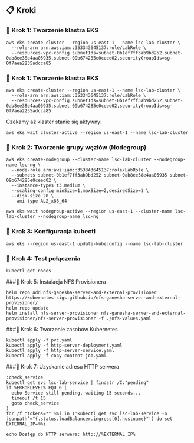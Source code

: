 ## 📋 Kroki

### 🔹 Krok 1: Tworzenie klastra EKS

```{bash}
aws eks create-cluster --region us-east-1 --name lsc-lab-cluster \
  --role-arn arn:aws:iam::353343645137:role/LabRole \
  --resources-vpc-config subnetIds=subnet-0b1ef7ff3ab9bd252,subnet-0ab8ee38e4aa05935,subnet-09b674285e0ceed02,securityGroupIds=sg-0f7aea2235adcca85
```

### 🔹 Krok 1: Tworzenie klastra EKS

```{bash}
aws eks create-cluster --region us-east-1 --name lsc-lab-cluster \
  --role-arn arn:aws:iam::353343645137:role/LabRole \
  --resources-vpc-config subnetIds=subnet-0b1ef7ff3ab9bd252,subnet-0ab8ee38e4aa05935,subnet-09b674285e0ceed02,securityGroupIds=sg-0f7aea2235adcca85
```
Czekamy aż klaster stanie się aktywny:

```{bash}
aws eks wait cluster-active --region us-east-1 --name lsc-lab-cluster
```

### 🔹 Krok 2: Tworzenie grupy węzłów (Nodegroup)

```{bash}
aws eks create-nodegroup --cluster-name lsc-lab-cluster --nodegroup-name lsc-ng \
  --node-role arn:aws:iam::353343645137:role/LabRole \
  --subnets subnet-0b1ef7ff3ab9bd252 subnet-0ab8ee38e4aa05935 subnet-09b674285e0ceed02 \
  --instance-types t3.medium \
  --scaling-config minSize=1,maxSize=2,desiredSize=1 \
  --disk-size 20 \
  --ami-type AL2_x86_64
```

```{bash}
aws eks wait nodegroup-active --region us-east-1 --cluster-name lsc-lab-cluster --nodegroup-name lsc-ng
```

### 🔹 Krok 3: Konfiguracja kubectl

```{bash}
aws eks --region us-east-1 update-kubeconfig --name lsc-lab-cluster

```
### 🔹 Krok 4: Test połączenia

```{bash}
kubectl get nodes
```

###🔹  Krok 5: Instalacja NFS Provisionera

```{bash}
helm repo add nfs-ganesha-server-and-external-provisioner https://kubernetes-sigs.github.io/nfs-ganesha-server-and-external-provisioner/
helm repo update
helm install nfs-server-provisioner nfs-ganesha-server-and-external-provisioner/nfs-server-provisioner -f ./nfs-values.yaml
```

###🔹  Krok 6: Tworzenie zasobów Kubernetes

```{bash}
kubectl apply -f pvc.yaml
kubectl apply -f http-server-deployment.yaml
kubectl apply -f http-server-service.yaml
kubectl apply -f copy-content-job.yaml
```
###🔹 Krok 7: Uzyskanie adresu HTTP serwera

```{bash}
:check_service
kubectl get svc lsc-lab-service | findstr /C:"pending"
if %ERRORLEVEL% EQU 0 (
  echo Service still pending, waiting 15 seconds...
  timeout /t 15
  goto check_service
)
for /f "tokens=*" %%i in ('kubectl get svc lsc-lab-service -o jsonpath^="{.status.loadBalancer.ingress[0].hostname}"') do set EXTERNAL_IP=%%i

echo Dostęp do HTTP serwera: http://%EXTERNAL_IP%
```
